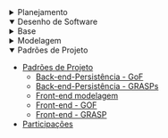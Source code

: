 <!-- docs/_sidebar.md -->

<!-- - [Home](/README.md) -->

<details>
  <summary class="sidebar-title"> Planejamento </summary>

- [Diretrizes do Projeto](/0.planejamento/diretrizes.md)
- [Cronograma](/0.planejamento/cronograma.md)

<details>
<summary> Atas</summary>

- [Ata de 26/04/2023](/0.planejamento/atas/ata_26_04_2023.md)
- [Ata de 03/05/2023](/0.planejamento/atas/ata_03_05_2023.md)
- [Ata de 18/05/2023](/0.planejamento/atas/ata_18_05_2023.md)
- [Ata de 24/05/2023](/0.planejamento/atas/ata_24_05_2023.md)
- [Ata de 31/05/2023](/0.planejamento/atas/ata_31_05_2023.md)

</details>
</details>

<details open>
<summary class="sidebar-title"> Desenho de Software </summary>

<details>

<summary> Base </summary>

- [**Módulo Não Orientado a Abordagens Específicas**](/1.base/nao-especificos/abordagemnaoespecifica.md)
  - [Diagrama de Causa-Efeito](/1.base/nao-especificos/causaefeito.md)
  - [Rich Picture](/1.base/nao-especificos/richpicture.md)
  - [Plano de Risco, Custo e Tempo](/1.base/nao-especificos/planocustoriscotempo.md)
- **Processos, Metodologias e Abordagens**
  - [Metodologias Adotadas](/1.base/processos/metodologiasadotadas.md)
  - [Modelagem BPMN](/1.base/processos/modelagembpmn.md)
  - [Ferramentas utilizadas](/1.base/processos/ferramentasutilizadas.md)
- [**Participações**](/1.base/participacoesbase.md)

</details>

<details>
<summary > Modelagem </summary>

- [**Modelagem Tradicional (UML)**](/2.modelagem/modelagemtradicional.md)
  - [**Estáticos**](/2.modelagem/umlestaticos.md)
    - [Diagrama de Classes](/2.modelagem/estatica/diagramadeclasses.md)
    - [Diagrama de Pacotes](/2.modelagem/estatica/diagramadepacotes.md)
  - [**Dinâmicos**](/2.modelagem/umldinamicos)
    - [Diagrama de Atividades](/2.modelagem/dinamica/diagramadeatividades.md)
    - [Diagrama de Comunicação](/2.modelagem/dinamica/diagramadecomunicacao.md)
- [Participações](/2.modelagem/participacoesmodelagem.md)

</details>

<details open>
<summary class="activated-menu"> Padrões de Projeto </summary>

- [Padrões de Projeto](/3.padroesdeprojeto/padroesdeprojeto.md)
  - [Back-end-Persistência - GoF](/3.padroesdeprojeto/back/gof.md)
  - [Back-end-Persistência - GRASPs](/3.padroesdeprojeto/back/grasp.md)
  - [Front-end modelagem](/3.padroesdeprojeto/front-api/diagrama-front.md)
  - [Front-end - GOF](/3.padroesdeprojeto/front-api/front-api.md)
  - [Front-end - GRASP](/3.padroesdeprojeto/front-api/front-api2.md)
- [Participações](/3.padroesdeprojeto/participacoespadroes.md)

</details>

</details>
<!-- @TODO: Descomentar à medida que as entregas forem acontecendo -->

<!-- - Arquitetura de Software & Reutilização -->
 <!-- - [4. Desenho de Software - Arquitetura & Reutilização de Software](4.arquiteturareutilizacao/4.arquiteturareutilizacao.md) -->
  <!-- - [4.1. Módulo Estilos e Padrões Arquiteturais](4.arquiteturareutilizacao/4.1.padroesarquiteturais.md) -->
  <!-- - [4.2. Módulo Reutilização de Software](4.arquiteturareutilizacao/4.2.reutilizacaodesoftware.md) -->
  <!-- - [4.3. Participações - Arquitetura & Reutilização de Software](4.arquiteturareutilizacao/4.3.participacoesarqreutilizacao.md) -->

